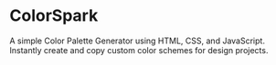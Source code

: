 # ColorSpark
 A simple Color Palette Generator using HTML, CSS, and JavaScript. Instantly create and copy custom color schemes for design projects.
